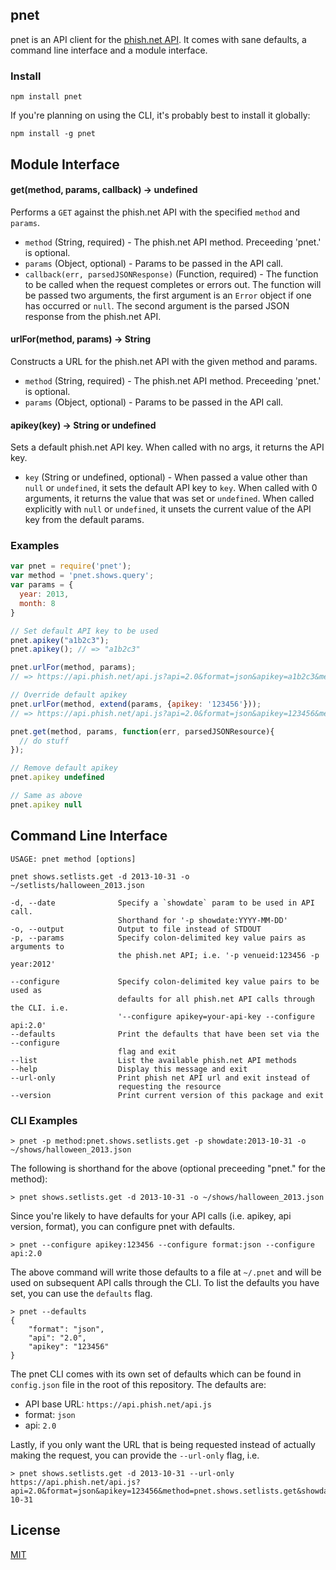## pnet

pnet is an API client for the [phish.net API](http://api.phish.net/). It comes with sane defaults, a command line interface and a module interface.

### Install

`npm install pnet`

If you're planning on using the CLI, it's probably best to install it globally:

`npm install -g pnet`

## Module Interface

#### get(method, params, callback) → undefined

Performs a `GET` against the phish.net API with the specified `method` and `params`.

* `method` (String, required) - The phish.net API method. Preceeding 'pnet.' is optional.
* `params` (Object, optional) - Params to be passed in the API call.
* `callback(err, parsedJSONResponse)` (Function, required) - The function to be called when the request completes or errors out. The function will be passed two arguments, the first argument is an `Error` object if one has occurred or `null`. The second argument is the parsed JSON response from the phish.net API.

#### urlFor(method, params) → String

Constructs a URL for the phish.net API with the given method and params.

* `method` (String, required) - The phish.net API method. Preceeding 'pnet.' is optional.
* `params` (Object, optional) - Params to be passed in the API call.

#### apikey(key) → String or undefined

Sets a default phish.net API key. When called with no args, it returns the API key.

* `key` (String or undefined, optional) - When passed a value other than `null` or `undefined`, it sets the default API key to `key`. When called with 0 arguments, it returns the value that was set or `undefined`. When called explicitly with `null` or `undefined`, it unsets the current value of the API key from the default params.

### Examples

```javascript
var pnet = require('pnet');
var method = 'pnet.shows.query';
var params = {
  year: 2013,
  month: 8
}

// Set default API key to be used
pnet.apikey("a1b2c3");
pnet.apikey(); // => "a1b2c3"

pnet.urlFor(method, params);
// => https://api.phish.net/api.js?api=2.0&format=json&apikey=a1b2c3&method=pnet.shows.query&year=2013&month=8'

// Override default apikey
pnet.urlFor(method, extend(params, {apikey: '123456'}));
// => https://api.phish.net/api.js?api=2.0&format=json&apikey=123456&method=pnet.shows.query&year=2013&month=8'

pnet.get(method, params, function(err, parsedJSONResource){
  // do stuff
});

// Remove default apikey
pnet.apikey undefined

// Same as above
pnet.apikey null
```

## Command Line Interface

```
USAGE: pnet method [options]

pnet shows.setlists.get -d 2013-10-31 -o ~/setlists/halloween_2013.json

-d, --date              Specify a `showdate` param to be used in API call.
                        Shorthand for '-p showdate:YYYY-MM-DD'
-o, --output            Output to file instead of STDOUT
-p, --params            Specify colon-delimited key value pairs as arguments to
                        the phish.net API; i.e. '-p venueid:123456 -p year:2012'

--configure             Specify colon-delimited key value pairs to be used as
                        defaults for all phish.net API calls through the CLI. i.e.
                        '--configure apikey=your-api-key --configure api:2.0'
--defaults              Print the defaults that have been set via the --configure
                        flag and exit
--list                  List the available phish.net API methods
--help                  Display this message and exit
--url-only              Print phish net API url and exit instead of
                        requesting the resource
--version               Print current version of this package and exit
```

### CLI Examples

```
> pnet -p method:pnet.shows.setlists.get -p showdate:2013-10-31 -o ~/shows/halloween_2013.json
```

The following is shorthand for the above (optional preceeding "pnet." for the method):

```
> pnet shows.setlists.get -d 2013-10-31 -o ~/shows/halloween_2013.json
```

Since you're likely to have defaults for your API calls (i.e. apikey, api version, format), you can configure pnet with defaults.

```
> pnet --configure apikey:123456 --configure format:json --configure api:2.0
```

The above command will write those defaults to a file at `~/.pnet` and will be used on subsequent API calls through the CLI. To list the defaults you have set, you can use the `defaults` flag.

```
> pnet --defaults
{
    "format": "json",
    "api": "2.0",
    "apikey": "123456"
}
```

The pnet CLI comes with its own set of defaults which can be found in `config.json` file in the root of this repository. The defaults are:

* API base URL: `https://api.phish.net/api.js`
* format: `json`
* api: `2.0`

Lastly, if you only want the URL that is being requested instead of actually making the request, you can provide the `--url-only` flag, i.e.

```
> pnet shows.setlists.get -d 2013-10-31 --url-only
https://api.phish.net/api.js?api=2.0&format=json&apikey=123456&method=pnet.shows.setlists.get&showdate=2013-10-31
```

## License

[MIT](https://github.com/benjreinhart/pnet/blob/master/LICENSE.txt)